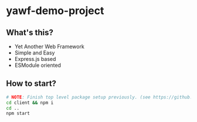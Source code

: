 # yawf-demo-project

## What's this?

- Yet Another Web Framework
- Simple and Easy
- Express.js based
- ESModule oriented

## How to start?

```sh
# NOTE: Finish top level package setup previously. (see https://github.com/mk2/yawf#ready-for-development)
cd client && npm i
cd ..
npm start
```
